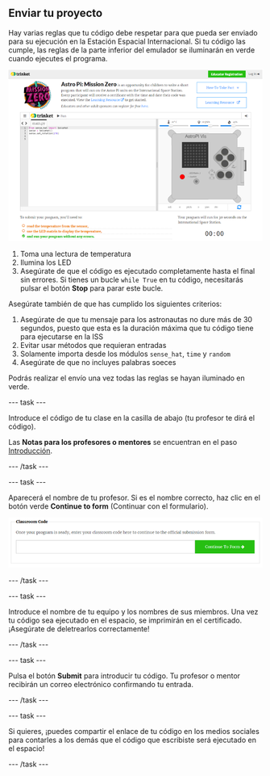 ## Enviar tu proyecto

Hay varias reglas que tu código debe respetar para que pueda ser enviado para su ejecución en la Estación Espacial Internacional. Si tu código las cumple, las reglas de la parte inferior del emulador se iluminarán en verde cuando ejecutes el programa.

![Validación](images/validation.png)

1. Toma una lectura de temperatura
2. Ilumina los LED
3. Asegúrate de que el código es ejecutado completamente hasta el final sin errores. Si tienes un bucle `while True` en tu código, necesitarás pulsar el botón **Stop** para parar este bucle.

Asegúrate también de que has cumplido los siguientes criterios:

1. Asegúrate de que tu mensaje para los astronautas no dure más de 30 segundos, puesto que esta es la duración máxima que tu código tiene para ejecutarse en la ISS
2. Evitar usar métodos que requieran entradas
3. Solamente importa desde los módulos `sense_hat`, `time` y `random`
4. Asegúrate de que no incluyes palabras soeces

Podrás realizar el envío una vez todas las reglas se hayan iluminado en verde.

\--- task \---

Introduce el código de tu clase en la casilla de abajo (tu profesor te dirá el código).

Las **Notas para los profesores o mentores** se encuentran en el paso [Introducción](https://projects.raspberrypi.org/en/projects/astro-pi-mission-zero/1).

\--- /task \---

\--- task \---

Aparecerá el nombre de tu profesor. Si es el nombre correcto, haz clic en el botón verde **Continue to form** (Continuar con el formulario).

![Continuar con el formulario](images/continue-to-form.png)

\--- /task \---

\--- task \---

Introduce el nombre de tu equipo y los nombres de sus miembros. Una vez tu código sea ejecutado en el espacio, se imprimirán en el certificado. ¡Asegúrate de deletrearlos correctamente!

\--- /task \---

\--- task \---

Pulsa el botón **Submit** para introducir tu código. Tu profesor o mentor recibirán un correo electrónico confirmando tu entrada.

\--- /task \---

\--- task \---

Si quieres, ¡puedes compartir el enlace de tu código en los medios sociales para contarles a los demás que el código que escribiste será ejecutado en el espacio!

\--- /task \---